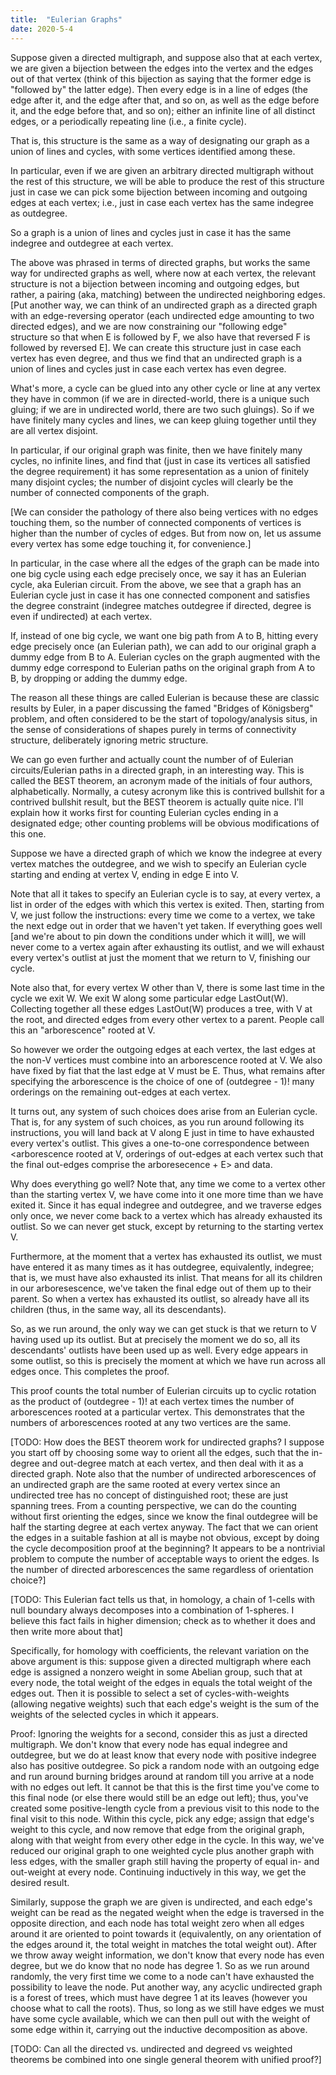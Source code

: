 ```yaml
---
title:  "Eulerian Graphs"
date: 2020-5-4
---
```

Suppose given a directed multigraph, and suppose also that at each vertex, we are given a bijection between the edges into the vertex and the edges out of that vertex (think of this bijection as saying that the former edge is "followed by" the latter edge). Then every edge is in a line of edges (the edge after it, and the edge after that, and so on, as well as the edge before it, and the edge before that, and so on); either an infinite line of all distinct edges, or a periodically repeating line (i.e., a finite cycle).

That is, this structure is the same as a way of designating our graph as a union of lines and cycles, with some vertices identified among these.

In particular, even if we are given an arbitrary directed multigraph without the rest of this structure, we will be able to produce the rest of this structure just in case we can pick some bijection between incoming and outgoing edges at each vertex; i.e., just in case each vertex has the same indegree as outdegree.

So a graph is a union of lines and cycles just in case it has the same indegree and outdegree at each vertex.

The above was phrased in terms of directed graphs, but works the same way for undirected graphs as well, where now at each vertex, the relevant structure is not a bijection between incoming and outgoing edges, but rather, a pairing (aka, matching) between the undirected neighboring edges. [Put another way, we can think of an undirected graph as a directed graph with an edge-reversing operator (each undirected edge amounting to two directed edges), and we are now constraining our "following edge" structure so that when E is followed by F, we also have that reversed F is followed by reversed E]. We can create this structure just in case each vertex has even degree, and thus we find that an undirected graph is a union of lines and cycles just in case each vertex has even degree.

What's more, a cycle can be glued into any other cycle or line at any vertex they have in common (if we are in directed-world, there is a unique such gluing; if we are in undirected world, there are two such gluings). So if we have finitely many cycles and lines, we can keep gluing together until they are all vertex disjoint.

In particular, if our original graph was finite, then we have finitely many cycles, no infinite lines, and find that (just in case its vertices all satisfied the degree requirement) it has some representation as a union of finitely many disjoint cycles; the number of disjoint cycles will clearly be the number of connected components of the graph.

[We can consider the pathology of there also being vertices with no edges touching them, so the number of connected components of vertices is higher than the number of cycles of edges. But from now on, let us assume every vertex has some edge touching it, for convenience.]

In particular, in the case where all the edges of the graph can be made into one big cycle using each edge precisely once, we say it has an Eulerian cycle, aka Eulerian circuit. From the above, we see that a graph has an Eulerian cycle just in case it has one connected component and satisfies the degree constraint (indegree matches outdegree if directed, degree is even if undirected) at each vertex.

If, instead of one big cycle, we want one big path from A to B, hitting every edge precisely once (an Eulerian path), we can add to our original graph a dummy edge from B to A. Eulerian cycles on the graph augmented with the dummy edge correspond to Eulerian paths on the original graph from A to B, by dropping or adding the dummy edge.

The reason all these things are called Eulerian is because these are classic results by Euler, in a paper discussing the famed "Bridges of Königsberg" problem, and often considered to be the start of topology/analysis situs, in the sense of considerations of shapes purely in terms of connectivity structure, deliberately ignoring metric structure.

We can go even further and actually count the number of of Eulerian circuits/Eulerian paths in a directed graph, in an interesting way. This is called the BEST theorem, an acronym made of the initials of four authors, alphabetically. Normally, a cutesy acronym like this is contrived bullshit for a contrived bullshit result, but the BEST theorem is actually quite nice. I'll explain how it works first for counting Eulerian cycles ending in a designated edge; other counting problems will be obvious modifications of this one.

Suppose we have a directed graph of which we know the indegree at every vertex matches the outdegree, and we wish to specify an Eulerian cycle starting and ending at vertex V, ending in edge E into V.

Note that all it takes to specify an Eulerian cycle is to say, at every vertex, a list in order of the edges with which this vertex is exited. Then, starting from V, we just follow the instructions: every time we come to a vertex, we take the next edge out in order that we haven't yet taken. If everything goes well [and we're about to pin down the conditions under which it will], we will never come to a vertex again after exhausting its outlist, and we will exhaust every vertex's outlist at just the moment that we return to V, finishing our cycle.

Note also that, for every vertex W other than V, there is some last time in the cycle we exit W. We exit W along some particular edge LastOut(W). Collecting together all these edges LastOut(W) produces a tree, with V at the root, and directed edges from every other vertex to a parent. People call this an "arborescence" rooted at V.

So however we order the outgoing edges at each vertex, the last edges at the non-V vertices must combine into an arborescence rooted at V. We also have fixed by fiat that the last edge at V must be E. Thus, what remains after specifying the arborescence is the choice of one of (outdegree - 1)! many orderings on the remaining out-edges at each vertex.

It turns out, any system of such choices does arise from an Eulerian cycle. That is, for any system of such choices, as you run around following its instructions, you will land back at V along E just in time to have exhausted every vertex's outlist. This gives a one-to-one correspondence between <arborescence rooted at V, orderings of out-edges at each vertex such that the final out-edges comprise the arboresecence + E> and <Eulerian cycle ending with edge E into V> data.

Why does everything go well? Note that, any time we come to a vertex other than the starting vertex V, we have come into it one more time than we have exited it. Since it has equal indegree and outdegree, and we traverse edges only once, we never come back to a vertex which has already exhausted its outlist. So we can never get stuck, except by returning to the starting vertex V.

Furthermore, at the moment that a vertex has exhausted its outlist, we must have entered it as many times as it has outdegree, equivalently, indegree; that is, we must have also exhausted its inlist. That means for all its children in our arboresescence, we've taken the final edge out of them up to their parent. So when a vertex has exhausted its outlist, so already have all its children (thus, in the same way, all its descendants).

So, as we run around, the only way we can get stuck is that we return to V having used up its outlist. But at precisely the moment we do so, all its descendants' outlists have been used up as well. Every edge appears in some outlist, so this is precisely the moment at which we have run across all edges once. This completes the proof.

This proof counts the total number of Eulerian circuits up to cyclic rotation as the product of (outdegree - 1)! at each vertex times the number of arborescences rooted at a particular vertex. This demonstrates that the numbers of arborescences rooted at any two vertices are the same.

[TODO: How does the BEST theorem work for undirected graphs? I suppose you start off by choosing some way to orient all the edges, such that the in-degree and out-degree match at each vertex, and then deal with it as a directed graph. Note also that the number of undirected arborescences of an undirected graph are the same rooted at every vertex since an undirected tree has no concept of distinguished root; these are just spanning trees. From a counting perspective, we can do the counting without first orienting the edges, since we know the final outdegree will be half the starting degree at each vertex anyway. The fact that we can orient the edges in a suitable fashion at all is maybe not obvious, except by doing the cycle decomposition proof at the beginning? It appears to be a nontrivial problem to compute the number of acceptable ways to orient the edges. Is the number of directed arborescences the same regardless of orientation choice?]

[TODO: This Eulerian fact tells us that, in homology, a chain of 1-cells with null boundary always decomposes into a combination of 1-spheres. I believe this fact fails in higher dimension; check as to whether it does and then write more about that]

Specifically, for homology with coefficients, the relevant variation on the above argument is this: suppose given a directed multigraph where each edge is assigned a nonzero weight in some Abelian group, such that at every node, the total weight of the edges in equals the total weight of the edges out. Then it is possible to select a set of cycles-with-weights (allowing negative weights) such that each edge's weight is the sum of the weights of the selected cycles in which it appears.

Proof: Ignoring the weights for a second, consider this as just a directed multigraph. We don't know that every node has equal indegree and outdegree, but we do at least know that every node with positive indegree also has positive outdegree. So pick a random node with an outgoing edge and run around burning bridges around at random till you arrive at a node with no edges out left. It cannot be that this is the first time you've come to this final node (or else there would still be an edge out left); thus, you've created some positive-length cycle from a previous visit to this node to the final visit to this node. Within this cycle, pick any edge; assign that edge's weight to this cycle, and now remove that edge from the original graph, along with that weight from every other edge in the cycle. In this way, we've reduced our original graph to one weighted cycle plus another graph with less edges, with the smaller graph still having the property of equal in- and out-weight at every node. Continuing inductively in this way, we get the desired result.

Similarly, suppose the graph we are given is undirected, and each edge's weight can be read as the negated weight when the edge is traversed in the opposite direction, and each node has total weight zero when all edges around it are oriented to point towards it (equivalently, on any orientation of the edges around it, the total weight in matches the total weight out). After we throw away weight information, we don't know that every node has even degree, but we do know that no node has degree 1. So as we run around randomly, the very first time we come to a node can't have exhausted the possibility to leave the node. Put another way, any acyclic undirected graph is a forest of trees, which must have degree 1 at its leaves (however you choose what to call the roots). Thus, so long as we still have edges we must have some cycle available, which we can then pull out with the weight of some edge within it, carrying out the inductive decomposition as above.

[TODO: Can all the directed vs. undirected and degreed vs weighted theorems be combined into one single general theorem with unified proof?]